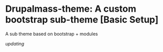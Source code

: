 # Drupalmass-theme: A custom bootstrap sub-theme [Basic Setup]
A sub theme based on bootstrap + modules

*updating*
